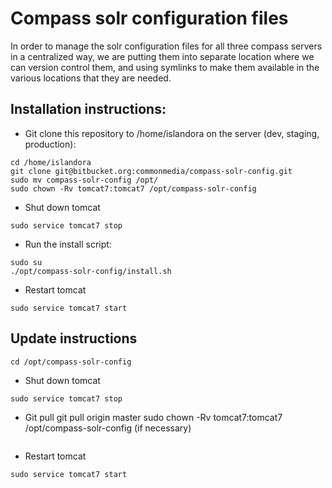 # Compass solr configuration files

In order to manage the solr configuration files for all three compass servers in a centralized way, we are putting them into separate location where we can version control them, and using symlinks to make them available in the various locations that they are needed.

## Installation instructions:

- Git clone this repository to /home/islandora on the server (dev, staging, production):
```
cd /home/islandora
git clone git@bitbucket.org:commonmedia/compass-solr-config.git
sudo mv compass-solr-config /opt/
sudo chown -Rv tomcat7:tomcat7 /opt/compass-solr-config
```
- Shut down tomcat
```
sudo service tomcat7 stop
```
- Run the install script:
```
sudo su 
./opt/compass-solr-config/install.sh
```
- Restart tomcat
```
sudo service tomcat7 start
```


## Update instructions
```
cd /opt/compass-solr-config
```
- Shut down tomcat
```
sudo service tomcat7 stop
```
- Git pull
git pull origin master
sudo chown -Rv tomcat7:tomcat7 /opt/compass-solr-config (if necessary)
```

```
- Restart tomcat
```
sudo service tomcat7 start
```
